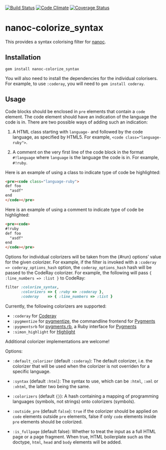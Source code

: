 [![Build Status](https://travis-ci.org/nanoc/nanoc-colorize_syntax.png)](https://travis-ci.org/nanoc/nanoc-colorize_syntax)
[![Code Climate](https://codeclimate.com/github/nanoc/nanoc-colorize_syntax.png)](https://codeclimate.com/github/nanoc/nanoc-colorize_syntax)
[![Coverage Status](https://coveralls.io/repos/nanoc/nanoc-colorize_syntax/badge.png?branch=master)](https://coveralls.io/r/nanoc/nanoc-colorize_syntax)

# nanoc-colorize_syntax

This provides a syntax colorising filter for [nanoc](http://nanoc.ws).

## Installation

`gem install nanoc-colorize_syntax`

You will also need to install the dependencies for the individual colorisers. For example, to use `:coderay`, you will need to `gem install coderay`.

## Usage

Code blocks should be enclosed in `pre` elements that contain a `code` element. The code element should have an indication of the language the code is in. There are two possible ways of adding such an indication:

1. A HTML class starting with `language-` and followed by the code language, as specified by HTML5. For example, `<code class="language-ruby">`.

2. A comment on the very first line of the code block in the format `#!language` where `language` is the language the code is in. For example, `#!ruby`.

Here is an example of using a class to indicate type of code be highlighted:

```html
<pre><code class="language-ruby">
def foo
  "asdf"
end
</code></pre>
```

Here is an example of using a comment to indicate type of code be highlighted:

```html
<pre><code>
#!ruby
def foo
  "asdf"
end
</code></pre>
```

Options for individual colorizers will be taken from the {#run} options’ value for the given colorizer. For example, if the filter is invoked with a `:coderay => coderay_options_hash` option, the `coderay_options_hash` hash will be passed to the CodeRay colorizer. For example, the following will pass `{ :line_numbers => :list }` to CodeRay:

```ruby
filter :colorize_syntax,
       :colorizers => { :ruby => :coderay },
       :coderay    => { :line_numbers => :list }
```

Currently, the following colorizers are supported:

* `:coderay` for [Coderay](http://coderay.rubychan.de/)
* `:pygmentize` for [pygmentize](http://pygments.org/docs/cmdline/), the commandline frontend for [Pygments](http://pygments.org/)
* `:pygmentsrb` for [pygments.rb](https://github.com/tmm1/pygments.rb), a Ruby interface for [Pygments](http://pygments.org/)
* `:simon_highlight` for [Highlight](http://www.andre-simon.de/doku/highlight/en/highlight.html)

Additional colorizer implementations are welcome!

Options:

* `:default_colorizer` (default `:coderay`): The default colorizer, i.e. the colorizer that will be used when the colorizer is not overriden for a specific language.

* `:syntax` (default `:html`): The syntax to use, which can be `:html`, `:xml` or `:xhtml`, the latter two being the same.

* `:colorizers` (default `{}`): A hash containing a mapping of programming languages (symbols, not strings) onto colorizers (symbols).

* `:outside_pre` (default `false`): `true` if the colorizer should be applied on `code` elements outside `pre` elements, false if only `code` elements inside` pre` elements should be colorized.

* `:is_fullpage` (default false): Whether to treat the input as a full HTML page or a page fragment. When true, HTML boilerplate such as the doctype, `html`, `head` and `body` elements will be added.
